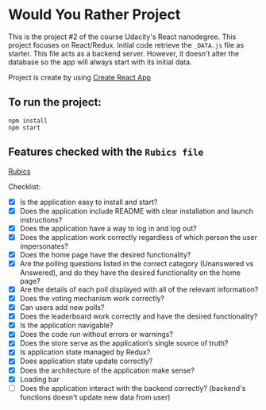 # Would You Rather Project

This is the project #2 of the course Udacity's React nanodegree. This project focuses on React/Redux.
Initial code retrieve the `_DATA.js` file as starter. This file acts as a backend server. However, it doesn't alter the database so the app will always start with its initial data.

Project is create by using [Create React App](https://github.com/facebook/create-react-app)

## To run the project:
```
npm install
npm start
```

## Features checked with the `Rubics file`
[Rubics](https://review.udacity.com/#!/rubrics/1567/view)

Checklist:
- [x] Is the application easy to install and start?
- [x] Does the application include README with clear installation and launch instructions?
- [x] Does the application have a way to log in and log out?
- [x] Does the application work correctly regardless of which person the user impersonates?
- [x] Does the home page have the desired functionality?
- [x] Are the polling questions listed in the correct category (Unanswered vs Answered), and do they have the desired functionality on the home page?
- [x] Are the details of each poll displayed with all of the relevant information?
- [x] Does the voting mechanism work correctly?
- [x] Can users add new polls?
- [x] Does the leaderboard work correctly and have the desired functionality?
- [x] Is the application navigable?
- [x] Does the code run without errors or warnings?
- [x] Does the store serve as the application’s single source of truth?
- [x] Is application state managed by Redux?
- [x] Does application state update correctly?
- [x] Does the architecture of the application make sense?
- [x] Loading bar
- [ ] Does the application interact with the backend correctly? (backend's functions doesn't update new data from user)